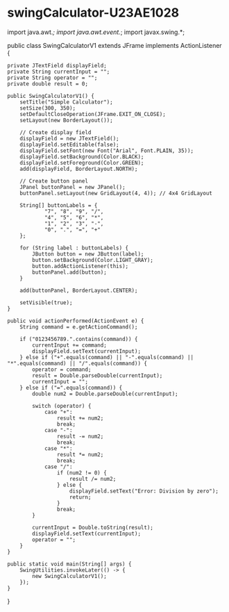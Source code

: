 # swingCalculator-U23AE1028
import java.awt.*;
import java.awt.event.*;
import javax.swing.*;

public class SwingCalculatorV1 extends JFrame implements ActionListener {

    private JTextField displayField;
    private String currentInput = "";
    private String operator = "";
    private double result = 0;

    public SwingCalculatorV1() {
        setTitle("Simple Calculator");
        setSize(300, 350);
        setDefaultCloseOperation(JFrame.EXIT_ON_CLOSE);
        setLayout(new BorderLayout());

        // Create display field
        displayField = new JTextField();
        displayField.setEditable(false);
        displayField.setFont(new Font("Arial", Font.PLAIN, 35));
        displayField.setBackground(Color.BLACK);
        displayField.setForeground(Color.GREEN);
        add(displayField, BorderLayout.NORTH);

        // Create button panel
        JPanel buttonPanel = new JPanel();
        buttonPanel.setLayout(new GridLayout(4, 4)); // 4x4 GridLayout

        String[] buttonLabels = {
                "7", "8", "9", "/",
                "4", "5", "6", "*",
                "1", "2", "3", "-",
                "0", ".", "=", "+"
        };

        for (String label : buttonLabels) {
            JButton button = new JButton(label);
            button.setBackground(Color.LIGHT_GRAY);
            button.addActionListener(this);
            buttonPanel.add(button);
        }

        add(buttonPanel, BorderLayout.CENTER);

        setVisible(true);
    }

    public void actionPerformed(ActionEvent e) {
        String command = e.getActionCommand();

        if ("0123456789.".contains(command)) {
            currentInput += command;
            displayField.setText(currentInput);
        } else if ("+".equals(command) || "-".equals(command) || "*".equals(command) || "/".equals(command)) {
            operator = command;
            result = Double.parseDouble(currentInput);
            currentInput = "";
        } else if ("=".equals(command)) {
            double num2 = Double.parseDouble(currentInput);

            switch (operator) {
                case "+":
                    result += num2;
                    break;
                case "-":
                    result -= num2;
                    break;
                case "*":
                    result *= num2;
                    break;
                case "/":
                    if (num2 != 0) {
                        result /= num2;
                    } else {
                        displayField.setText("Error: Division by zero");
                        return;
                    }
                    break;
            }

            currentInput = Double.toString(result);
            displayField.setText(currentInput);
            operator = "";
        }
    }

    public static void main(String[] args) {
        SwingUtilities.invokeLater(() -> {
            new SwingCalculatorV1();
        });
    }
}
